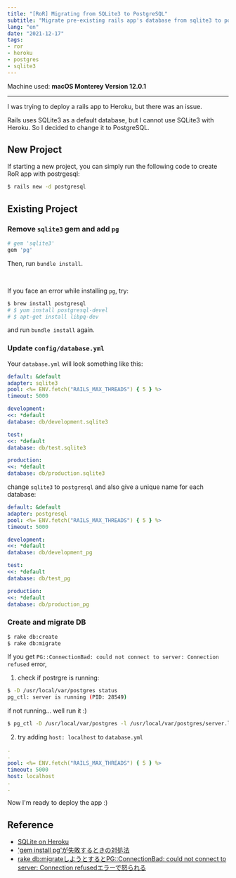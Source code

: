 ```yaml
---
title: "[RoR] Migrating from SQLite3 to PostgreSQL"
subtitle: "Migrate pre-existing rails app's database from sqlite3 to postgresql"
lang: "en"
date: "2021-12-17"
tags:
- ror 
- heroku
- postgres
- sqlite3
---
```


Machine used: **macOS Monterey Version 12.0.1**

---

I was trying to deploy a rails app to Heroku, but there was an issue.

Rails uses SQLite3 as a default database, but I cannot use SQLite3 with Heroku.
So I decided to change it to PostgreSQL.

## New Project
If starting a new project, you can simply run the following code to create RoR app with postrgesql:
```bash
$ rails new -d postgresql
```

## Existing Project

### Remove `sqlite3` gem and add `pg`

```rb
# gem 'sqlite3' 
gem 'pg'
```

Then, run `bundle install`.

<br>

If you face an error while installing `pg`, try:

```bash
$ brew install postgresql
# $ yum install postgresql-devel
# $ apt-get install libpq-dev
```
and run `bundle install` again. 

### Update `config/database.yml`

Your `database.yml` will look something like this:

```yml
default: &default
adapter: sqlite3
pool: <%= ENV.fetch("RAILS_MAX_THREADS") { 5 } %>
timeout: 5000

development:
<<: *default
database: db/development.sqlite3

test:
<<: *default
database: db/test.sqlite3

production:
<<: *default
database: db/production.sqlite3
```

change `sqlite3` to `postgresql` and also give a unique name for each database:

```yml
default: &default
adapter: postgresql
pool: <%= ENV.fetch("RAILS_MAX_THREADS") { 5 } %>
timeout: 5000

development:
<<: *default
database: db/development_pg

test:
<<: *default
database: db/test_pg

production:
<<: *default
database: db/production_pg
```

### Create and migrate DB

```bash
$ rake db:create
$ rake db:migrate
```

If you get `PG::ConnectionBad: could not connect to server: Connection refused` error,

1) check if postrgre is running:
```bash
$ -D /usr/local/var/postgres status
pg_ctl: server is running (PID: 28549)
```
if not running... well run it :)

```bash
$ pg_ctl -D /usr/local/var/postgres -l /usr/local/var/postgres/server.log start
```

2) try adding `host: localhost` to `database.yml`
```yml
.
.
pool: <%= ENV.fetch("RAILS_MAX_THREADS") { 5 } %>
timeout: 5000
host: localhost
.
.
```

Now I'm ready to deploy the app :)

## Reference
- [SQLite on Heroku](https://devcenter.heroku.com/articles/sqlite3)
- ['gem install pg'が失敗するときの対処法](https://qiita.com/tdrk/items/812e7ea763080e147757)
- [rake db:migrateしようとするとPG::ConnectionBad: could not connect to server: Connection refusedエラーで怒られる](https://qiita.com/weedslayer/items/46689b4f6f858f7d2c89)